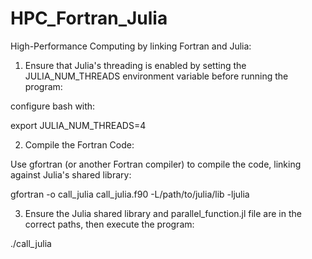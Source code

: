 # HPC_Fortran_Julia
High-Performance Computing by linking Fortran and Julia:




1. Ensure that Julia's threading is enabled by setting the JULIA_NUM_THREADS environment variable before running the program:

configure bash with:

export JULIA_NUM_THREADS=4

2. Compile the Fortran Code:

Use gfortran (or another Fortran compiler) to compile the code, linking against Julia's shared library:

gfortran -o call_julia call_julia.f90 -L/path/to/julia/lib -ljulia


3. Ensure the Julia shared library and parallel_function.jl file are in the correct paths, then execute the program:

./call_julia

